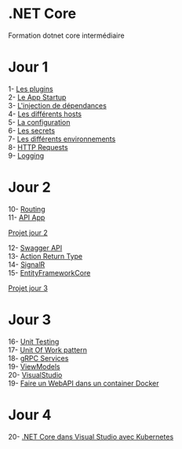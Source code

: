 # .NET Core
Formation dotnet core intermédiaire

# Jour 1

1- [Les plugins](Jour1/1-Plugins/README.md)<BR>
2- [Le App Startup](Jour1/2-Startup/README.md)<BR>
3- [L'injection de dépendances](Jour1/3-DependencyInjection/README.md)<BR>
4- [Les différents hosts](Jour1/4-Hosts/README.md)<BR>
5- [La configuration](Jour2/5-Configuration/README.md)<BR>
6- [Les secrets](Jour2/6-Secrets/README.md)<BR>
7- [Les différents environnements](Jour2/7-Environnements/README.md)<BR>
8- [HTTP Requests](Jour2/8-HTTPRequests/README.md)<BR>
9- [Logging](Jour2/9-Logging/README.md)<BR>

# Jour 2
10- [Routing](Jour2/10-Routing/README.md)<BR>
11- [API App](Jour2/11-APIApp/README.md)<BR>

[Projet jour 2](Jour2/README.md)

12- [Swagger API](Jour3/12-Swagger/README.md)<BR>
13- [Action Return Type](Jour3/13-ActionReturnType/README.md)<BR>
14- [SignalR](Jour3/14-SignalR/README.md)<BR>
15- [EntityFrameworkCore](Jour3/15-EntityFrameworkCore/README.md)<BR>

[Projet jour 3](Jour3/README.md)

# Jour 3
16- [Unit Testing](Jour4/16-UnitTesting/README.md)<BR>
17- [Unit Of Work pattern](Jour4/17-UnitOfWork/README.md)<BR>
18- [gRPC Services](Jour4/18-gRPC/README.md)<BR>
19- [ViewModels](Jour4/19-ViewModels/README.md)<BR>
20- [VisualStudio](Jour4/20-Kubernetes/README.md)<BR>
19- [Faire un WebAPI dans un container Docker](Jour4/19-WebAPIDocker/README.md)<BR>

# Jour 4
20- [.NET Core dans Visual Studio avec Kubernetes](Jour4/20-Kubernetes/README.md)<BR>